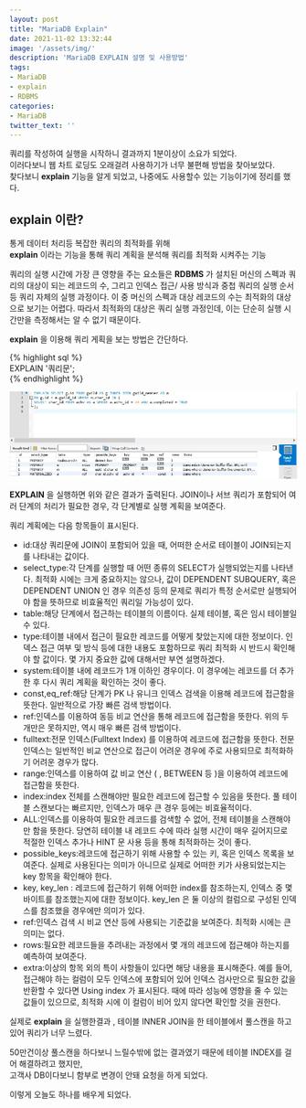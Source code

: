 ```yaml
---
layout: post
title: "MariaDB Explain"
date: 2021-11-02 13:32:44
image: '/assets/img/'
description: 'MariaDB EXPLAIN 설명 및 사용방법'
tags:
- MariaDB 
- explain
- RDBMS 
categories:
- MariaDB
twitter_text: ''
---
```


쿼리를 작성하여 실행을 시작하니 결과까지 1분이상이 소요가 되었다.  
이러다보니 웹 차트 로딩도 오래걸려 사용하기가 너무 불편해 방법을 찾아보았다.  
찾다보니 __explain__  기능을 알게 되었고, 나중에도 사용할수 있는 기능이기에 정리를 했다.  

## explain 이란?  

통게 데이터 처리등 복잡한 쿼리의 최적화를 위해   
__explain__ 이라는 기능을 통해 쿼리 계획을 분석해 쿼리를 최적화 시켜주는 기능


쿼리의 실행 시간에 가장 큰 영향을 주는 요소들은 __RDBMS__ 가 설치된 머신의 스펙과 쿼리의 대상이 되는 레코드의 수, 그리고 인덱스 접근/ 사용 방식과 중첩 쿼리의 실행 순서 등 쿼리 자체의 실행 과정이다. 이 중 머신의 스펙과 대상 레코드의 수는 최적화의 대상으로 보기는 어렵다. 따라서 최적화의 대상은 쿼리 실행 과정인데, 이는 단순히 실행 시간만을 측정해서는 알 수 없기 때문이다.

__explain__ 을 이용해 쿼리 게획을 보는 방법은 간단하다.

{% highlight sql %}  
EXPLAIN '쿼리문';  
{% endhighlight %}  

<img itemprop="image" class="img" src="/assets/img/explain.jpg" alt="inhow">  



__EXPLAIN__ 을 실행하면 위와 같은 결과가 출력된다. JOIN이나 서브 쿼리가 포함되어 여러 단계의 처리가 필요한 경우, 각 단계별로 실행 계획을 보여준다.


쿼리 계획에는 다음 항목들이 표시된다.
- id:대상 쿼리문에 JOIN이 포함되어 있을 때, 어떠한 순서로 테이블이 JOIN되는지를 나타내는 값이다.
- select_type:각 단계를 실행할 때 어떤 종류의 SELECT가 실행되었는지를 나타낸다. 최적화 시에는 크게 중요하지는 않으나, 값이 DEPENDENT SUBQUERY, 혹은 DEPENDENT UNION 인 경우 의존성 등의 문제로 쿼리가 특정 순서로만 실행되어야 함을 뜻하므로 비효율적인 쿼리일 가능성이 있다.
- table:해당 단계에서 접근하는 테이블의 이름이다. 실제 테이블, 혹은 임시 테이블일 수 있다.
- type:테이블 내에서 접근이 필요한 레코드를 어떻게 찾았는지에 대한 정보이다.
인덱스 접근 여부 및 방식 등에 대한 내용도 포함하므로 쿼리 최적화 시 반드시 확인해야 할 값이다. 몇 가지 중요한 값에 대해서만 부연 설명하겠다.
- system:테이블 내에 레코드가 1개 이하인 경우이다. 이 경우에는 레코드를 더 추가한 후 다시 쿼리 계획을 확인하는 것이 좋다.
- const,eq_ref:해당 단계가 PK 나 유니크 인덱스 검색을 이용해 레코드에 접근함을 뜻한다. 일반적으로 가장 빠른 검색 방법이다.
- ref:인덱스를 이용하여 동등 비교 연산을 통해 레코드에 접근함을 뜻한다. 위의 두 개만은 못하지만, 역시 매우 빠른 검색 방법이다.
- fulltext:전문 인덱스(Fulltext Index) 를 이용하여 레코드에 접근함을 뜻한다. 전문 인덱스는 일반적인 비교 연산으로 접근이 어려운 경우에 주로 사용되므로 최적화하기 어려운 경우가 많다.
- range:인덱스를 이용하여 값 비교 연산 ( , BETWEEN 등 )을 이용하여 레코드에 접근함을 뜻한다.
- index:index 전체를 스캔해야만 필요한 레코드에 접근할 수 있음을 뜻한다. 풀 테이블 스캔보다는 빠르지만, 인덱스가 매우 큰 경우 등에는 비효율적이다.
- ALL:인덱스를 이용하여 필요한 레코드를 검색할 수 없어, 전체 테이블을 스캔해야만 함을 뜻한다. 당연히 테이블 내 레코드 수에 따라 실행 시간이 매우 길어지므로 적절한 인덱스 추가나 HINT 문 사용 등을 통해 최적화하는 것이 좋다.
- possible_keys:레코드에 접근하기 위해 사용할 수 있는 키, 혹은 인덱스 목록을 보여준다. 실제로 사용된다는 의미가 아니므로 실제로 어떠한 키가 사용되었는지는 key 항목을 확인해야 한다.
- key, key_len : 레코드에 접근하기 위해 어떠한 index를 참조하는지, 인덱스 중 몇 바이트를 참조했는지에 대한 정보이다. key_len 은 둘 이상의 컬럼으로 구성된 인덱스를 참조했을 경우에만 의미가 있다.
- ref:인덱스 검색 시 비교 연산 등에 사용되는 기준값을 보여준다. 최적화 시에는 큰 의미는 없다.
- rows:필요한 레코드들을 추려내는 과정에서 몇 개의 레코드에 접근해야 하는지를 예측하여 보여준다.
- extra:이상의 항목 외의 특이 사항들이 있다면 해당 내용을 표시해준다. 예를 들어, 접근해야 하는 컬럼이 모두 인덱스에 포함되어 있어 인덱스 검사만으로 필요한 값을 반환할 수 있다면 Using index 가 표시된다. 때에 따라 성능에 영향을 줄 수 있는 값들이 있으므로, 최적화 시에 이 컬럼이 비어 있지 않다면 확인할 것을 권한다.  


실제로 __explain__ 을 실행한결과 , 테이블 INNER JOIN을 한 테이블에서 풀스캔을 하고 있어 쿼리가 너무 느렸다.  

50만건이상 풀스캔을 하다보니 느릴수밖에 없는 결과였기 때문에 테이블 INDEX를 걸어 해결하려고 했지만,  
고객사 DB이다보니 함부로 변경이 안돼 요청을 하게 되었다.

이렇게 오늘도 하나를 배우게 되었다.





